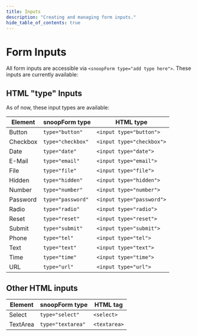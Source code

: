 ```yaml
---
title: Inputs
description: "Creating and managing form inputs."
hide_table_of_contents: true
---
```


# Form Inputs

All form inputs are accessible via `<snoopForm type="add type here">`. These inputs are currently available:

## HTML "type" Inputs

As of now, these input types are available:

| Element  | snoopForm type    | HTML type                 |
| -------- | ----------------- | ------------------------- |
| Button   | `type="button"`   | `<input type="button">`   |
| Checkbox | `type="checkbox"` | `<input type="checkbox">` |
| Date     | `type="date"`     | `<input type="date">`     |
| E-Mail   | `type="email"`    | `<input type="email">`    |
| File     | `type="file"`     | `<input type="file">`     |
| Hidden   | `type="hidden"`   | `<input type="hidden">`   |
| Number   | `type="number"`   | `<input type="number">`   |
| Password | `type="password"` | `<input type="password">` |
| Radio    | `type="radio"`    | `<input type="radio">`    |
| Reset    | `type="reset"`    | `<input type="reset">`    |
| Submit   | `type="submit"`   | `<input type="submit">`   |
| Phone    | `type="tel"`      | `<input type="tel">`      |
| Text     | `type="text"`     | `<input type="text">`     |
| Time     | `type="time"`     | `<input type="time">`     |
| URL      | `type="url"`      | `<input type="url">`      |

## Other HTML inputs

| Element  | snoopForm type    | HTML tag     |
| -------- | ----------------- | ------------ |
| Select   | `type="select"`   | `<select>`   |
| TextArea | `type="textarea"` | `<textarea>` |
